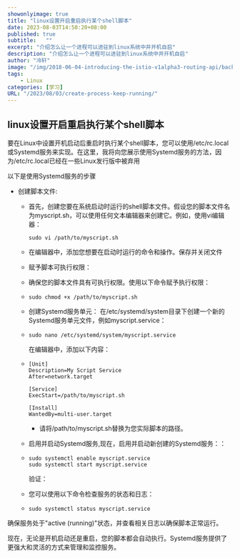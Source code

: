 ```yaml
---
showonlyimage: true
title: "linux设置开启重启执行某个shell脚本"
date: 2023-08-03T14:50:20+08:00
published: true
subtitle:   ""
excerpt: "介绍怎么让一个进程可以进驻到linux系统中并开机自启"
description: "介绍怎么让一个进程可以进驻到linux系统中并开机自启"
author: "冷轩"
image: "/img/2018-06-04-introducing-the-istio-v1alpha3-routing-api/background.jpg"
tags:
    - Linux
categories: [学习]
URL: "/2023/08/03/create-process-keep-running/"
---
```


## linux设置开启重启执行某个shell脚本

要在Linux中设置开机启动后重启时执行某个shell脚本，您可以使用/etc/rc.local或Systemd服务来实现。在这里，我将向您展示使用Systemd服务的方法，因为/etc/rc.local已经在一些Linux发行版中被弃用

以下是使用Systemd服务的步骤

- 创建脚本文件:
  - 首先，创建您要在系统启动时运行的shell脚本文件。假设您的脚本文件名为myscript.sh，可以使用任何文本编辑器来创建它。例如，使用vi编辑器：
    ```shell
    sudo vi /path/to/myscript.sh
    ```
  - 在编辑器中，添加您想要在启动时运行的命令和操作。保存并关闭文件

  - 赋予脚本可执行权限：
  - 确保您的脚本文件具有可执行权限。使用以下命令赋予执行权限：
  - ```shell
    sudo chmod +x /path/to/myscript.sh
    ```
    
  - 创建Systemd服务单元：
  在/etc/systemd/system目录下创建一个新的Systemd服务单元文件，例如myscript.service：
  - ```shell
    sudo nano /etc/systemd/system/myscript.service
    ```
    在编辑器中，添加以下内容：
  - ```shell
    [Unit]
    Description=My Script Service
    After=network.target
    
    [Service]
    ExecStart=/path/to/myscript.sh
    
    [Install]
    WantedBy=multi-user.target
    ```
    - 请将/path/to/myscript.sh替换为您实际脚本的路径。
  - 启用并启动Systemd服务,现在，启用并启动新创建的Systemd服务：：
  - ```shell
    sudo systemctl enable myscript.service
    sudo systemctl start myscript.service
    ```
    验证：
  - 您可以使用以下命令检查服务的状态和日志：
  - ```shell
    sudo systemctl status myscript.service
    ```
    

确保服务处于"active (running)"状态，并查看相关日志以确保脚本正常运行。

现在，无论是开机启动还是重启，您的脚本都会自动执行。Systemd服务提供了更强大和灵活的方式来管理和监控服务。



